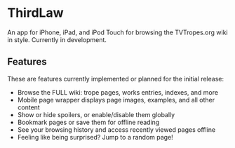 ThirdLaw
========

An app for iPhone, iPad, and iPod Touch for browsing the TVTropes.org wiki in style. Currently in development.

Features
--------

These are features currently implemented or planned for the initial release:

* Browse the FULL wiki: trope pages, works entries, indexes, and more
* Mobile page wrapper displays page images, examples, and all other content
* Show or hide spoilers, or enable/disable them globally
* Bookmark pages or save them for offline reading
* See your browsing history and access recently viewed pages offline
* Feeling like being surprised? Jump to a random page!
